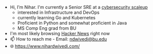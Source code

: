 - Hi, I’m Nihar. I'm currently a Senior SRE at a [cybersecurity scaleup](https://www.securonix.com)
  - interested in Infrastructure and DevOps
  - currently learning Go and Kubernetes
  - Proficient in Python and somewhat proficient in Java
  - MS Comp Eng grad from BU
- I'm most likely browsing [Hacker News](https://news.ycombinator.com/) right now
- 📫 How to reach me - Email: <ndwivedi@bu.edu>
- 🌐 <https://www.nihardwivedi.com/>
